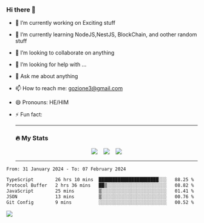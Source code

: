 ### Hi there 👋

<!--
**charlieScript/charlieScript** is a ✨ _special_ ✨ repository because its `README.md` (this file) appears on your GitHub profile.

Here are some ideas to get you started: -->

- 🔭 I’m currently working on Exciting stuff
- 🌱 I’m currently learning NodeJS,NestJS, BlockChain, and oother random stuff
- 👯 I’m looking to collaborate on anything
- 🤔 I’m looking for help with ...
- 💬 Ask me about anything
- 📫 How to reach me: gozione3@gmail.com
- 😄 Pronouns: HE/HIM
- ⚡ Fun fact:


  ---

  ### :fire: My Stats

  <div id="stats" align="center">
  <img src="http://github-readme-streak-stats.herokuapp.com?user=charlieScript&theme=dark&date_format=M%20j%5B%2C%20Y%5D" />&nbsp;&nbsp;&nbsp;
  <img src="https://github-readme-stats.vercel.app/api/top-langs/?username=charlieScript&layout=compact&theme=vision-friendly-dark"/>&nbsp;&nbsp;&nbsp;
  <img src="https://github-readme-stats.vercel.app/api?username=charlieScript&show_icons=true&theme=radical"/>
  </div>

  ---



<!--START_SECTION:waka-->

```txt
From: 31 January 2024 - To: 07 February 2024

TypeScript        26 hrs 10 mins  ██████████████████████░░░   88.25 %
Protocol Buffer   2 hrs 36 mins   ██▒░░░░░░░░░░░░░░░░░░░░░░   08.82 %
JavaScript        25 mins         ▒░░░░░░░░░░░░░░░░░░░░░░░░   01.41 %
JSON              13 mins         ▒░░░░░░░░░░░░░░░░░░░░░░░░   00.76 %
Git Config        9 mins          ░░░░░░░░░░░░░░░░░░░░░░░░░   00.52 %
```

<!--END_SECTION:waka-->
![](https://komarev.com/ghpvc/?username=charlieScript)
